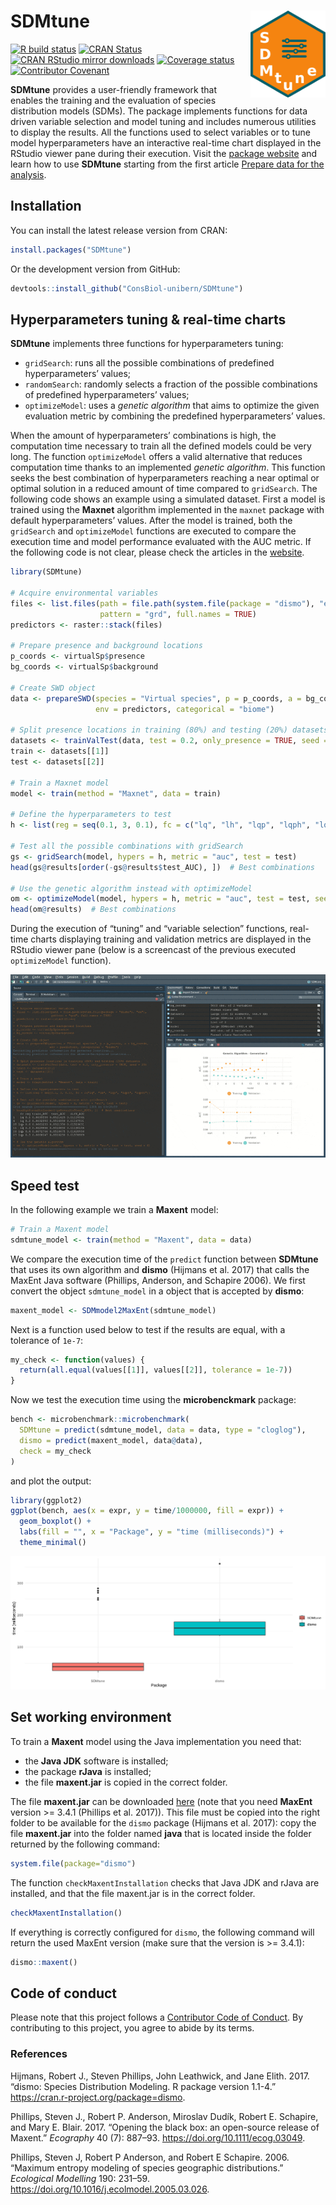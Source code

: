 
<!-- README.md is generated from README.Rmd. Please edit that file -->

# SDMtune <img src="man/figures/logo.png" align="right" alt="" width="120" />

<!-- badges: start -->

[![R build
status](https://github.com/ConsBiol-unibern/SDMtune/workflows/R-CMD-check/badge.svg)](https://github.com/ConsBiol-unibern/SDMtune/actions)
[![CRAN
Status](https://www.r-pkg.org/badges/version-last-release/SDMtune)](https://cran.r-project.org/package=SDMtune)
[![CRAN RStudio mirror
downloads](https://cranlogs.r-pkg.org/badges/grand-total/SDMtune)](http://www.r-pkg.org/pkg/SDMtune)
[![Coverage
status](https://codecov.io/gh/ConsBiol-unibern/SDMtune/branch/master/graph/badge.svg)](https://codecov.io/github/ConsBiol-unibern/SDMtune?branch=master)
[![Contributor
Covenant](https://img.shields.io/badge/Contributor%20Covenant-v1.4%20adopted-ff69b4.svg)](https://consbiol-unibern.github.io/SDMtune/CODE_OF_CONDUCT.html)
<!-- badges: end -->

**SDMtune** provides a user-friendly framework that enables the training
and the evaluation of species distribution models (SDMs). The package
implements functions for data driven variable selection and model tuning
and includes numerous utilities to display the results. All the
functions used to select variables or to tune model hyperparameters have
an interactive real-time chart displayed in the RStudio viewer pane
during their execution. Visit the [package
website](https://consbiol-unibern.github.io/SDMtune/) and learn how to
use **SDMtune** starting from the first article [Prepare data for the
analysis](https://consbiol-unibern.github.io/SDMtune/articles/articles/prepare_data.html).

## Installation

You can install the latest release version from CRAN:

``` r
install.packages("SDMtune")
```

Or the development version from GitHub:

``` r
devtools::install_github("ConsBiol-unibern/SDMtune")
```

## Hyperparameters tuning & real-time charts

**SDMtune** implements three functions for hyperparameters tuning:

  - `gridSearch`: runs all the possible combinations of predefined
    hyperparameters’ values;
  - `randomSearch`: randomly selects a fraction of the possible
    combinations of predefined hyperparameters’ values;
  - `optimizeModel`: uses a *genetic algorithm* that aims to optimize
    the given evaluation metric by combining the predefined
    hyperparameters’ values.

When the amount of hyperparameters’ combinations is high, the
computation time necessary to train all the defined models could be very
long. The function `optimizeModel` offers a valid alternative that
reduces computation time thanks to an implemented *genetic algorithm*.
This function seeks the best combination of hyperparameters reaching a
near optimal or optimal solution in a reduced amount of time compared to
`gridSearch`. The following code shows an example using a simulated
dataset. First a model is trained using the **Maxnet** algorithm
implemented in the `maxnet` package with default hyperparameters’
values. After the model is trained, both the `gridSearch` and
`optimizeModel` functions are executed to compare the execution time and
model performance evaluated with the AUC metric. If the following code
is not clear, please check the articles in the
[website](https://consbiol-unibern.github.io/SDMtune/).

``` r
library(SDMtune)

# Acquire environmental variables
files <- list.files(path = file.path(system.file(package = "dismo"), "ex"),
                    pattern = "grd", full.names = TRUE)
predictors <- raster::stack(files)

# Prepare presence and background locations
p_coords <- virtualSp$presence
bg_coords <- virtualSp$background

# Create SWD object
data <- prepareSWD(species = "Virtual species", p = p_coords, a = bg_coords,
                   env = predictors, categorical = "biome")

# Split presence locations in training (80%) and testing (20%) datasets
datasets <- trainValTest(data, test = 0.2, only_presence = TRUE, seed = 25)
train <- datasets[[1]]
test <- datasets[[2]]

# Train a Maxnet model
model <- train(method = "Maxnet", data = train)

# Define the hyperparameters to test
h <- list(reg = seq(0.1, 3, 0.1), fc = c("lq", "lh", "lqp", "lqph", "lqpht"))

# Test all the possible combinations with gridSearch
gs <- gridSearch(model, hypers = h, metric = "auc", test = test)
head(gs@results[order(-gs@results$test_AUC), ])  # Best combinations

# Use the genetic algorithm instead with optimizeModel
om <- optimizeModel(model, hypers = h, metric = "auc", test = test, seed = 4)
head(om@results)  # Best combinations
```

During the execution of “tuning” and “variable selection” functions,
real-time charts displaying training and validation metrics are
displayed in the RStudio viewer pane (below is a screencast of the
previous executed `optimizeModel` function).

<div style="text-align: center">

<img src="man/figures/realtime-chart.gif" alt="" />

</div>

## Speed test

In the following example we train a **Maxent** model:
<!-- The next code is not evaluated because MaxEnt jar file is not bundled in the package and Github will not execute it! -->
<!-- the plot is saved as an image in the man/figures folder -->

``` r
# Train a Maxent model
sdmtune_model <- train(method = "Maxent", data = data)
```

We compare the execution time of the `predict` function between
**SDMtune** that uses its own algorithm and **dismo** (Hijmans et al.
2017) that calls the MaxEnt Java software (Phillips, Anderson, and
Schapire 2006). We first convert the object `sdmtune_model` in a object
that is accepted by **dismo**:

``` r
maxent_model <- SDMmodel2MaxEnt(sdmtune_model)
```

Next is a function used below to test if the results are equal, with a
tolerance of `1e-7`:

``` r
my_check <- function(values) {
  return(all.equal(values[[1]], values[[2]], tolerance = 1e-7))
}
```

Now we test the execution time using the **microbenckmark** package:

``` r
bench <- microbenchmark::microbenchmark(
  SDMtune = predict(sdmtune_model, data = data, type = "cloglog"),
  dismo = predict(maxent_model, data@data),
  check = my_check
)
```

and plot the output:

``` r
library(ggplot2)
ggplot(bench, aes(x = expr, y = time/1000000, fill = expr)) +
  geom_boxplot() +
  labs(fill = "", x = "Package", y = "time (milliseconds)") +
  theme_minimal()
```

<div style="text-align: center">

<img src="man/figures/bench.png" alt="" />

</div>

## Set working environment

To train a **Maxent** model using the Java implementation you need that:

  - the **Java JDK** software is installed;
  - the package **rJava** is installed;
  - the file **maxent.jar** is copied in the correct folder.

The file **maxent.jar** can be downloaded
[here](https://biodiversityinformatics.amnh.org/open_source/maxent/)
(note that you need **MaxEnt** version \>= 3.4.1 (Phillips et al.
2017)). This file must be copied into the right folder to be available
for the `dismo` package (Hijmans et al. 2017): copy the file
**maxent.jar** into the folder named **java** that is located inside the
folder returned by the following command:

``` r
system.file(package="dismo")
```

The function `checkMaxentInstallation` checks that Java JDK and rJava
are installed, and that the file maxent.jar is in the correct folder.

``` r
checkMaxentInstallation()
```

If everything is correctly configured for `dismo`, the following command
will return the used MaxEnt version (make sure that the version is \>=
3.4.1):

``` r
dismo::maxent()
```

## Code of conduct

Please note that this project follows a [Contributor Code of
Conduct](https://consbiol-unibern.github.io/SDMtune/CODE_OF_CONDUCT.html).
By contributing to this project, you agree to abide by its terms.

### References

<div id="refs" class="references">

<div id="ref-Hijmans2017">

Hijmans, Robert J., Steven Phillips, John Leathwick, and Jane Elith.
2017. “dismo: Species Distribution Modeling. R package version 1.1-4.”
https://cran.r-project.org/package=dismo.

</div>

<div id="ref-Phillips2017a">

Phillips, Steven J., Robert P. Anderson, Miroslav Dudík, Robert E.
Schapire, and Mary E. Blair. 2017. “Opening the black box: an
open-source release of Maxent.” *Ecography* 40 (7): 887–93.
<https://doi.org/10.1111/ecog.03049>.

</div>

<div id="ref-Phillips2006">

Phillips, Steven J, Robert P Anderson, and Robert E Schapire. 2006.
“Maximum entropy modeling of species geographic distributions.”
*Ecological Modelling* 190: 231–59.
<https://doi.org/10.1016/j.ecolmodel.2005.03.026>.

</div>

</div>
